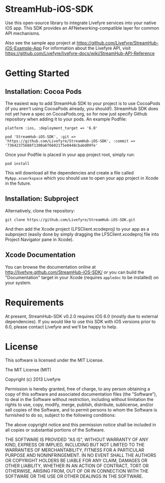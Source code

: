 StreamHub-iOS-SDK
=================

Use this open-source library to integrate Livefyre services into your native iOS
app.  This SDK provides an AFNetworking-compatible layer for common API
mechanisms.

Also see the sample app project at
https://github.com/Livefyre/StreamHub-iOS-Example-App For information about the
Livefyre API, visit
https://github.com/Livefyre/livefyre-docs/wiki/StreamHub-API-Reference

# Getting Started

## Installation: Cocoa Pods

The easiest way to add StreamHub SDK to your project is to use CocoaPods (if you
aren't using CocoaPods already, you should!). StreamHub SDK does not yet have a
spec on CocoaPods.org, so for now just specify Github repository when adding it
to your pods. An example Podfile:

    platform :ios, :deployment_target => '6.0'

    pod 'StreamHub-iOS-SDK', :git => 'https://github.com/Livefyre/StreamHub-iOS-SDK', :commit => '73642375688f1300a6f66021f5e0448cbabd09fe'

Once your Podfile is placed in your app project root, simply run:

    pod install

This will download all the dependencies and create a file called
`MyApp.xcworkspace` which you should use to open your app project in Xcode in
the future.

## Installation: Subproject

Alternatively, clone the repository:

    git clone https://github.com/Livefyre/StreamHub-iOS-SDK.git

And then add the Xcode project (LFSClient.xcodeproj) to your app as a subproject
(easily done by simply dragging the LFSClient.xcodeproj file into Project
Navigator pane in Xcode).

## Xcode Documentation

You can browse the documentation online at
http://livefyre.github.com/StreamHub-iOS-SDK/ or you can build the
"Documentation" target in your Xcode (requires `appledoc` to be installed) on
your system.

# Requirements

At present, StreamHub-SDK v0.2.0 requires iOS 6.0 (mostly due to external
dependencies). If you would like to use this SDK with iOS versions prior to 6.0,
please contact Livefyre and we'll be happy to help.

# License

This software is licensed under the MIT License.

The MIT License (MIT)

Copyright (c) 2013 Livefyre

Permission is hereby granted, free of charge, to any person obtaining a copy of
this software and associated documentation files (the "Software"), to deal in
the Software without restriction, including without limitation the rights to
use, copy, modify, merge, publish, distribute, sublicense, and/or sell copies
of the Software, and to permit persons to whom the Software is furnished to do
so, subject to the following conditions:

The above copyright notice and this permission notice shall be included in all
copies or substantial portions of the Software.

THE SOFTWARE IS PROVIDED "AS IS", WITHOUT WARRANTY OF ANY KIND, EXPRESS OR
IMPLIED, INCLUDING BUT NOT LIMITED TO THE WARRANTIES OF MERCHANTABILITY,
FITNESS FOR A PARTICULAR PURPOSE AND NONINFRINGEMENT. IN NO EVENT SHALL THE
AUTHORS OR COPYRIGHT HOLDERS BE LIABLE FOR ANY CLAIM, DAMAGES OR OTHER
LIABILITY, WHETHER IN AN ACTION OF CONTRACT, TORT OR OTHERWISE, ARISING FROM,
OUT OF OR IN CONNECTION WITH THE SOFTWARE OR THE USE OR OTHER DEALINGS IN THE
SOFTWARE.


